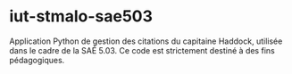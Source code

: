 # iut-stmalo-sae503
Application Python de gestion des citations du capitaine Haddock, utilisée dans le cadre de la SAÉ 5.03. Ce code est strictement destiné à des fins pédagogiques.
